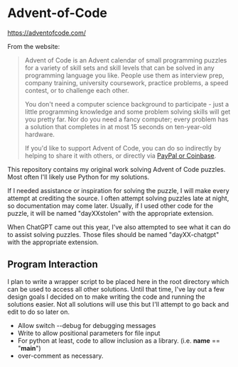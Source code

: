 # Advent-of-Code
https://adventofcode.com/

From the website:

>Advent of Code is an Advent calendar of small programming puzzles for a variety of skill sets and skill levels that can be solved in any programming language you like. People use them as interview prep, company training, university coursework, practice problems, a speed contest, or to challenge each other.
>
>You don't need a computer science background to participate - just a little programming knowledge and some problem solving skills will get you pretty far. Nor do you need a fancy computer; every problem has a solution that completes in at most 15 seconds on ten-year-old hardware.
>
>If you'd like to support Advent of Code, you can do so indirectly by helping to share it with others, or directly via [PayPal or Coinbase](https://adventofcode.com/2022/support).

This repository contains my original work solving Advent of Code puzzles. Most often I'll likely use Python for my solutions.

If I needed assistance or inspiration for solving the puzzle, I will make every attempt at crediting the source. I often attempt solving puzzles late at night, so documentation may come later. Usually, if I used other code for the puzzle, it will be named "dayXXstolen" with the appropriate extension.

When ChatGPT came out this year, I've also attempted to see what it can do to assist solving puzzles. Those files should be named "dayXX-chatgpt" with the appropriate extension.

## Program Interaction

I plan to write a wrapper script to be placed here in the root directory which can be used to access all other solutions. Until that time, I've lay out a few design goals I decided on to make writing the code and running the solutions easier. Not all solutions will use this but I'll attempt to go back and edit to do so later on.

- Allow switch --debug for debugging messages
- Write to allow positional parameters for file input
- For python at least, code to allow inclusion as a library. (i.e. __name__ == "__main__")
- over-comment as necessary.
